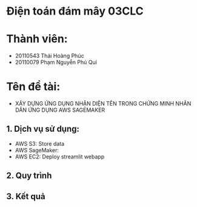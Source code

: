 # Điện toán đám mây 03CLC
# Thành viên: 
  - 20110543 Thái Hoàng Phúc
  - 20110079 Phạm Nguyễn Phú Quí
# Tên đề tài: 
  - XÂY DỰNG ỨNG DỤNG NHẬN DIỆN TÊN TRONG CHỨNG MINH NHÂN DÂN ỨNG DỤNG AWS SAGEMAKER
## 1. Dịch vụ sử dụng:
- AWS S3: Store data 
- AWS SageMaker:
- AWS EC2: Deploy streamlit webapp
## 2. Quy trình

## 3. Kết quả
